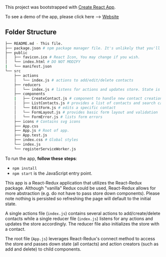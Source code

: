 This project was bootstrapped with [Create React App](https://github.com/facebookincubator/create-react-app).

To see a demo of the app, please click here --> [Website](https://evolent-contacts.herokuapp.com/)

## Folder Structure
```bash
├── README.md - This file.
├── package.json # npm package manager file. It's unlikely that you'll need to modify this.
├── public
│   ├── favicon.ico # React Icon, You may change if you wish.
│   └── index.html # DO NOT MODIFY
|   └── manifest.json
└── src
    ├── actions
    │   └── index.js # actions to add/edit/delete contacts
    ├── reducers
    │   └── index.js # listens for actions and updates store. State is initialized with a single contact.
    ├── components
    |   ├── CreateContact.js # component to handle new contact creation
    │   ├── ListContacts.js # provides a list of contacts and search capability
    │   └── EditForm.js # edits a specific contact
    │   └── FormLayout.js # provides basic form layout and validation
    │   └── FormError.js # lists form errors
    ├── icons # Contains svg icons
    ├── App.css
    ├── App.js # Root of app.
    ├── App.test.js
    ├── index.css # Global styles
    └── index.js
    └── registerServiceWorker.js
```


To run the app, **follow these steps**:

* `npm install`
* `npm start` is the JavaScript entry point.

This app is a React-Redux application that utilizes the React-Redux package. Although "vanilla" Redux could be used, React-Redux allows for more abstraction (e.g. do not have to pass store down components). Please note nothing is persisted so refreshing the page will default to the initial state.

A single actions file (`index.js`) contains several actions to add/create/delete contacts while a single reducer file (`index.js`) listens for any actions and updates the store accordingly. The reducer file also initializes the store with a contact.

The root file (`App.js`) leverages React-Redux's connect method to access the store and passes down state (all contacts) and action creators (such as add and delete) to child components.
